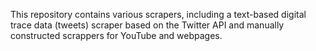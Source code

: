 This repository contains various scrapers, including a text-based digital trace data (tweets) scraper based on the Twitter API and manually constructed scrappers for YouTube and webpages.
